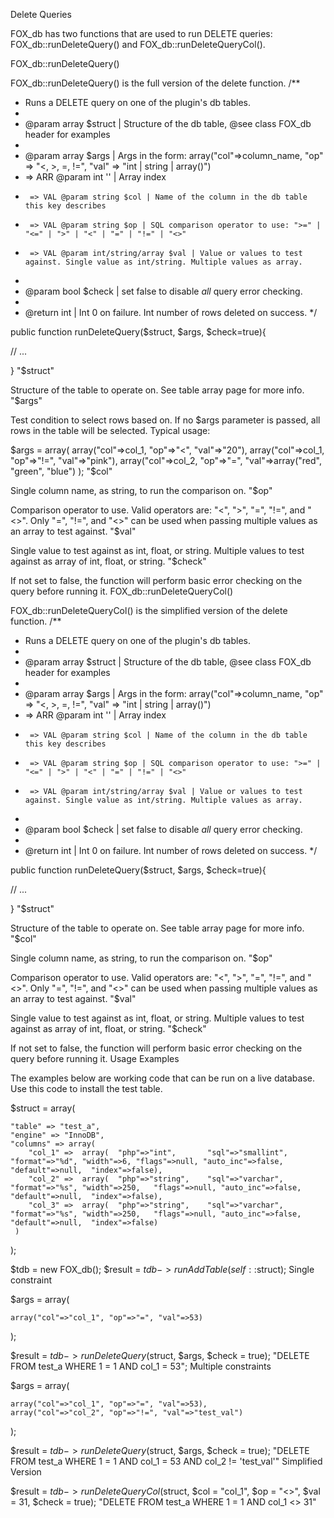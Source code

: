 Delete Queries

FOX_db has two functions that are used to run DELETE queries: FOX_db::runDeleteQuery() and FOX_db::runDeleteQueryCol().

FOX_db::runDeleteQuery()

FOX_db::runDeleteQuery() is the full version of the delete function.
/**
 * Runs a DELETE query on one of the plugin's db tables.
 *
 * @param array $struct | Structure of the db table, @see class FOX_db header for examples
 *
 * @param array $args | Args in the form: array("col"=>column_name, "op" => "<, >, =, !=", "val" => "int | string | array()")
 *	=> ARR @param int '' | Array index
 *	    => VAL @param string $col | Name of the column in the db table this key describes
 *	    => VAL @param string $op | SQL comparison operator to use: ">=" | "<=" | ">" | "<" | "=" | "!=" | "<>"
 *	    => VAL @param int/string/array $val | Value or values to test against. Single value as int/string. Multiple values as array.
 *
 * @param bool $check | set false to disable *all* query error checking.
 *
 * @return int | Int 0 on failure. Int number of rows deleted on success.
 */

public function runDeleteQuery($struct, $args, $check=true){

 // ...

}
"$struct"

Structure of the table to operate on. See table array page for more info.
"$args"

Test condition to select rows based on. If no $args parameter is passed, all rows in the table will be selected. Typical usage:

$args = array(
		array("col"=>col_1, "op"=>"<", "val"=>"20"),
		array("col"=>col_1, "op"=>"!=", "val"=>"pink"),
		array("col"=>col_2, "op"=>"=", "val"=>array("red", "green", "blue")
);
"$col"

Single column name, as string, to run the comparison on.
"$op"

Comparison operator to use. Valid operators are: "<", ">", "=", "!=", and "<>". Only "=", "!=", and "<>" can be used when passing multiple values as an array to test against.
"$val"

Single value to test against as int, float, or string. Multiple values to test against as array of int, float, or string.
"$check"

If not set to false, the function will perform basic error checking on the query before running it.
FOX_db::runDeleteQueryCol()

FOX_db::runDeleteQueryCol() is the simplified version of the delete function.
/**
 * Runs a DELETE query on one of the plugin's db tables.
 *
 * @param array $struct | Structure of the db table, @see class FOX_db header for examples
 *
 * @param array $args | Args in the form: array("col"=>column_name, "op" => "<, >, =, !=", "val" => "int | string | array()")
 *	=> ARR @param int '' | Array index
 *	    => VAL @param string $col | Name of the column in the db table this key describes
 *	    => VAL @param string $op | SQL comparison operator to use: ">=" | "<=" | ">" | "<" | "=" | "!=" | "<>"
 *	    => VAL @param int/string/array $val | Value or values to test against. Single value as int/string. Multiple values as array.
 *
 * @param bool $check | set false to disable *all* query error checking.
 *
 * @return int | Int 0 on failure. Int number of rows deleted on success.
 */

public function runDeleteQuery($struct, $args, $check=true){

 // ...

}
"$struct"

Structure of the table to operate on. See table array page for more info.
"$col"

Single column name, as string, to run the comparison on.
"$op"

Comparison operator to use. Valid operators are: "<", ">", "=", "!=", and "<>". Only "=", "!=", and "<>" can be used when passing multiple values as an array to test against.
"$val"

Single value to test against as int, float, or string. Multiple values to test against as array of int, float, or string.
"$check"

If not set to false, the function will perform basic error checking on the query before running it.
Usage Examples

The examples below are working code that can be run on a live database. Use this code to install the test table.

$struct = array(

	"table" => "test_a",
	"engine" => "InnoDB",
	"columns" => array(
	    "col_1" =>	array(	"php"=>"int",	    "sql"=>"smallint",	"format"=>"%d", "width"=>6,	"flags"=>null, "auto_inc"=>false, "default"=>null,  "index"=>false),
	    "col_2" =>	array(	"php"=>"string",    "sql"=>"varchar",	"format"=>"%s", "width"=>250,	"flags"=>null, "auto_inc"=>false, "default"=>null,  "index"=>false),
	    "col_3" =>	array(	"php"=>"string",    "sql"=>"varchar",	"format"=>"%s", "width"=>250,	"flags"=>null, "auto_inc"=>false, "default"=>null,  "index"=>false)
	 )
);

$tdb = new FOX_db();
$result = $tdb->runAddTable(self::$struct);
Single constraint

$args = array(

	array("col"=>"col_1", "op"=>"=", "val"=>53)
);

$result = $tdb->runDeleteQuery($struct, $args, $check = true);
"DELETE FROM test_a WHERE 1 = 1 AND col_1 = 53";
Multiple constraints

$args = array(

	array("col"=>"col_1", "op"=>"=", "val"=>53),
	array("col"=>"col_2", "op"=>"!=", "val"=>"test_val")
);

$result = $tdb->runDeleteQuery($struct, $args, $check = true);
"DELETE FROM test_a WHERE 1 = 1 AND col_1 = 53 AND col_2 != 'test_val'"
Simplified Version

$result = $tdb->runDeleteQueryCol($struct, $col = "col_1", $op = "<>", $val = 31, $check = true);
"DELETE FROM test_a WHERE 1 = 1 AND col_1 <> 31"